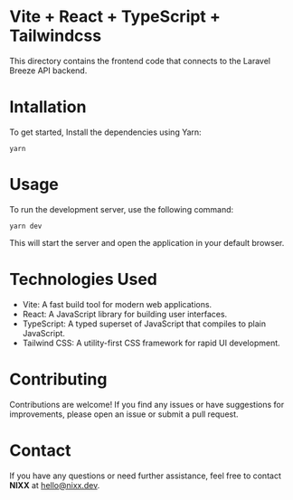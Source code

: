 # Vite + React + TypeScript + Tailwindcss

This directory contains the frontend code that connects to the Laravel Breeze API backend.

# Intallation

To get started, Install the dependencies using Yarn:

`yarn`

# Usage

To run the development server, use the following command:

`yarn dev`

This will start the server and open the application in your default browser.

# Technologies Used

- Vite: A fast build tool for modern web applications.
- React: A JavaScript library for building user interfaces.
- TypeScript: A typed superset of JavaScript that compiles to plain JavaScript.
- Tailwind CSS: A utility-first CSS framework for rapid UI development.

# Contributing

Contributions are welcome! If you find any issues or have suggestions for improvements, please open an issue or submit a pull request.

# Contact

If you have any questions or need further assistance, feel free to contact **NIXX** at [hello@nixx.dev](mailto:hello@nixx.dev).
